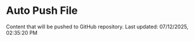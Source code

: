 # Auto Push File

Content that will be pushed to GitHub repository.
Last updated: 07/12/2025, 02:35:20 PM